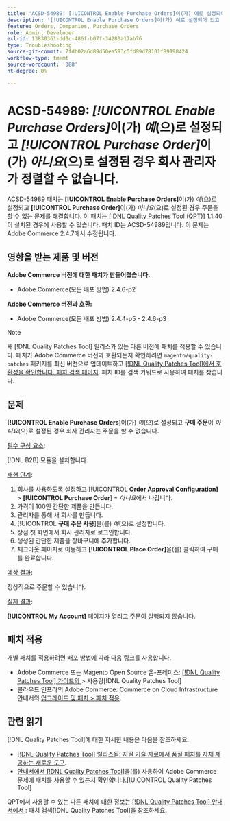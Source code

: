 ```yaml
---
title: 'ACSD-54989: [!UICONTROL Enable Purchase Orders]이(가) 예로 설정되어 있고 [!UICONTROL Purchase Order]이(가) 아니요로 설정되어 있는 경우 회사 관리자가 순서를 지정할 수 없습니다.'
description: '[!UICONTROL Enable Purchase Orders]이(가) 예로 설정되어 있고 [!UICONTROL Purchase Order]이(가) 아니요로 설정되어 있는 경우 회사 관리자가 주문을 할 수 없는 Adobe Commerce 문제를 해결하려면 ACSD-54989 패치를 적용합니다.'
feature: Orders, Companies, Purchase Orders
role: Admin, Developer
exl-id: 13830361-dd0c-486f-b07f-34280a17ab76
type: Troubleshooting
source-git-commit: 7fdb02a6d89d50ea593c5fd99d78101f89198424
workflow-type: tm+mt
source-wordcount: '388'
ht-degree: 0%

---
```


# ACSD-54989: *[!UICONTROL Enable Purchase Orders]*&#x200B;이(가) *예*(으)로 설정되고 *[!UICONTROL Purchase Order]*&#x200B;이(가) *아니요*(으)로 설정된 경우 회사 관리자가 정렬할 수 없습니다.

ACSD-54989 패치는 **[!UICONTROL Enable Purchase Orders]**&#x200B;이(가) *예*(으)로 설정되고 **[!UICONTROL Purchase Order]**&#x200B;이(가) *아니요*(으)로 설정된 경우 주문을 할 수 없는 문제를 해결합니다. 이 패치는 [[!DNL Quality Patches Tool (QPT)]](https://experienceleague.adobe.com/ko/docs/commerce-operations/tools/quality-patches-tool/quality-patches-tool-to-self-serve-quality-patches) 1.1.40이 설치된 경우에 사용할 수 있습니다. 패치 ID는 ACSD-54989입니다. 이 문제는 Adobe Commerce 2.4.7에서 수정됩니다.

## 영향을 받는 제품 및 버전

**Adobe Commerce 버전에 대한 패치가 만들어졌습니다.**

* Adobe Commerce(모든 배포 방법) 2.4.6-p2

**Adobe Commerce 버전과 호환:**

* Adobe Commerce(모든 배포 방법) 2.4.4-p5 - 2.4.6-p3

>[!NOTE]
>
>새 [!DNL Quality Patches Tool] 릴리스가 있는 다른 버전에 패치를 적용할 수 있습니다. 패치가 Adobe Commerce 버전과 호환되는지 확인하려면 `magento/quality-patches` 패키지를 최신 버전으로 업데이트하고 [[!DNL Quality Patches Tool]에서 호환성을 확인합니다. 패치 검색 페이지](https://experienceleague.adobe.com/tools/commerce-quality-patches/index.html?lang=ko). 패치 ID를 검색 키워드로 사용하여 패치를 찾습니다.

## 문제

**[!UICONTROL Enable Purchase Orders]**&#x200B;이(가) *예*(으)로 설정되고 **구매 주문**&#x200B;이 *아니요*(으)로 설정된 경우 회사 관리자는 주문을 할 수 없습니다.

<u>필수 구성 요소</u>:

[!DNL B2B] 모듈을 설치합니다.

<u>재현 단계</u>:

1. 회사를 사용하도록 설정하고 [!UICONTROL **Order Approval Configuration]** > **[!UICONTROL Purchase Order**] = *아니요*&#x200B;에서 나갑니다.
1. 가격이 100인 간단한 제품을 만듭니다.
1. 관리자를 통해 새 회사를 만듭니다.
1. [!UICONTROL **구매 주문 사용**]&#x200B;을(를) *예*(으)로 설정합니다.
1. 상점 첫 화면에서 회사 관리자로 로그인합니다.
1. 생성된 간단한 제품을 장바구니에 추가합니다.
1. 체크아웃 페이지로 이동하고 **[!UICONTROL Place Order]**&#x200B;을(를) 클릭하여 구매를 완료합니다.

<u>예상 결과</u>:

정상적으로 주문할 수 있습니다.

<u>실제 결과</u>:

**[!UICONTROL My Account]** 페이지가 열리고 주문이 실행되지 않습니다.

## 패치 적용

개별 패치를 적용하려면 배포 방법에 따라 다음 링크를 사용합니다.

* Adobe Commerce 또는 Magento Open Source 온-프레미스: [[!DNL Quality Patches Tool]  가이드의 ](/help/tools/quality-patches-tool/usage.md)> 사용량[!DNL Quality Patches Tool]
* 클라우드 인프라의 Adobe Commerce: Commerce on Cloud Infrastructure 안내서의 [업그레이드 및 패치 > 패치 적용](https://experienceleague.adobe.com/docs/commerce-cloud-service/user-guide/develop/upgrade/apply-patches.html?lang=ko).

## 관련 읽기

[!DNL Quality Patches Tool]에 대한 자세한 내용은 다음을 참조하세요.

* [[!DNL Quality Patches Tool] 릴리스됨: 지원 기술 자료에서 품질 패치를 자체 제공하는 새로운 도구](https://experienceleague.adobe.com/ko/docs/commerce-operations/tools/quality-patches-tool/quality-patches-tool-to-self-serve-quality-patches).
* [ 안내서에서  [!DNL Quality Patches Tool]](/help/tools/quality-patches-tool/patches-available-in-qpt/check-patch-for-magento-issue-with-magento-quality-patches.md)을(를) 사용하여 Adobe Commerce 문제에 패치를 사용할 수 있는지 확인합니다.[!UICONTROL Quality Patches Tool]


QPT에서 사용할 수 있는 다른 패치에 대한 정보는 [[!DNL Quality Patches Tool] 안내서에서 ](https://experienceleague.adobe.com/tools/commerce-quality-patches/index.html?lang=ko): 패치 검색[!DNL Quality Patches Tool]을 참조하세요.
